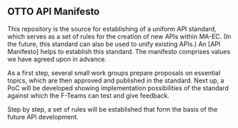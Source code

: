 ## OTTO API Manifesto

This repository is the source for establishing of a uniform API standard, which serves as a set of rules for the creation of new APIs within MA-EC.
(In the future, this standard can also be used to unify existing APIs.)
An [API Manifesto] helps to establish this standard.
The manifesto comprises values we have agreed upon in advance.

As a first step, several small work groups prepare proposals on essential topics, which are then approved and published in the standard.
Next up, a PoC will be developed showing implementation possibilities of the standard against which the F-Teams can test and give feedback.

Step by step, a set of rules will be established that form the basis of the future API development.

